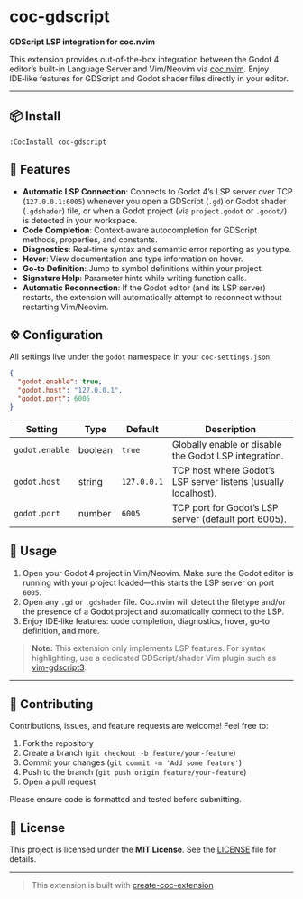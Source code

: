 # coc-gdscript

**GDScript LSP integration for coc.nvim**

This extension provides out-of-the-box integration between the Godot 4 editor’s
built-in Language Server and Vim/Neovim via
[coc.nvim](https://github.com/neoclide/coc.nvim). Enjoy IDE‑like features for
GDScript and Godot shader files directly in your editor.

---

## 📦 Install

```vim
:CocInstall coc-gdscript
```

## 🚀 Features

- **Automatic LSP Connection**: Connects to Godot 4’s LSP server over TCP
 (`127.0.0.1:6005`) whenever you open a GDScript (`.gd`) or Godot shader
 (`.gdshader`) file, or when a Godot project (via `project.godot` or `.godot/`)
 is detected in your workspace.
- **Code Completion**: Context‑aware autocompletion for GDScript methods,
 properties, and constants.
- **Diagnostics**: Real‑time syntax and semantic error reporting as you type.
- **Hover**: View documentation and type information on hover.
- **Go‑to Definition**: Jump to symbol definitions within your project.
- **Signature Help**: Parameter hints while writing function calls.
- **Automatic Reconnection**: If the Godot editor (and its LSP server) restarts,
the extension will automatically attempt to reconnect without restarting
Vim/Neovim.

## ⚙️ Configuration

All settings live under the `godot` namespace in your `coc-settings.json`:

```json
{
  "godot.enable": true,
  "godot.host": "127.0.0.1",
  "godot.port": 6005
}
```

| Setting         | Type    | Default     | Description                                                          |
| --------------- | ------- | ----------- | -------------------------------------------------------------------- |
| `godot.enable`  | boolean | `true`      | Globally enable or disable the Godot LSP integration.                |
| `godot.host`    | string  | `127.0.0.1` | TCP host where Godot’s LSP server listens (usually localhost).       |
| `godot.port`    | number  | `6005`      | TCP port for Godot’s LSP server (default port 6005).                 |

## 📝 Usage

1. Open your Godot 4 project in Vim/Neovim. Make sure the Godot editor is
 running with your project loaded—this starts the LSP server on port `6005`.
2. Open any `.gd` or `.gdshader` file. Coc.nvim will detect the filetype and/or
 the presence of a Godot project and automatically connect to the LSP.
3. Enjoy IDE‑like features: code completion, diagnostics, hover, go‑to
 definition, and more.

> **Note:** This extension only implements LSP features. For syntax
highlighting, use a dedicated GDScript/shader Vim plugin such as
[vim-gdscript3](https://github.com/calviken/vim-gdscript3).

---

## 🤝 Contributing

Contributions, issues, and feature requests are welcome! Feel free to:

1. Fork the repository
2. Create a branch (`git checkout -b feature/your-feature`)
3. Commit your changes (`git commit -m 'Add some feature'`)
4. Push to the branch (`git push origin feature/your-feature`)
5. Open a pull request

Please ensure code is formatted and tested before submitting.

## 📜 License

This project is licensed under the **MIT License**. See the [LICENSE](LICENSE)
file for details.

---

> This extension is built with [create-coc-extension](https://github.com/fannheyward/create-coc-extension)

